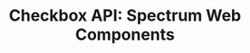 ---
layout: api.njk
title: 'Checkbox API: Spectrum Web Components'
displayName: Checkbox
componentName: checkbox
componentHeading: sp-checkbox
tags:
- component-api
---